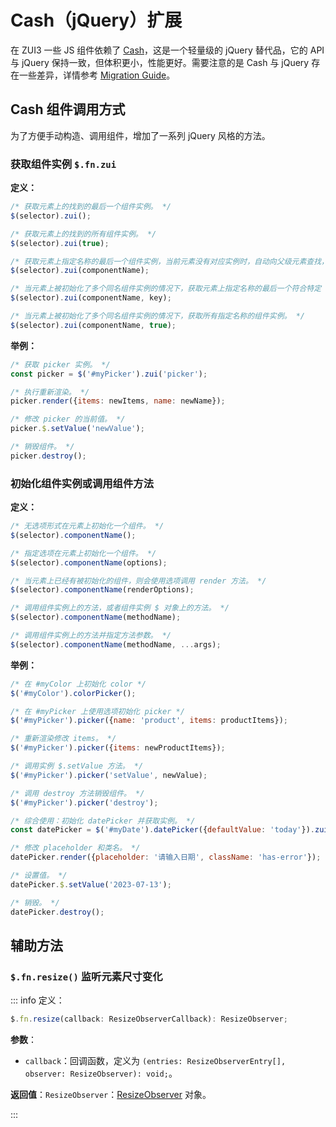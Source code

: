 # Cash（jQuery）扩展

在 ZUI3 一些 JS 组件依赖了 [Cash](https://github.com/fabiospampinato/cash)，这是一个轻量级的 jQuery 替代品，它的 API 与 jQuery 保持一致，但体积更小，性能更好。需要注意的是 Cash 与 jQuery 存在一些差异，详情参考 [Migration Guide](https://github.com/fabiospampinato/cash/blob/master/docs/migration_guide.md)。

## Cash 组件调用方式

为了方便手动构造、调用组件，增加了一系列 jQuery 风格的方法。

### 获取组件实例 `$.fn.zui`

**定义：**

```ts
/* 获取元素上的找到的最后一个组件实例。 */
$(selector).zui();

/* 获取元素上的找到的所有组件实例。 */
$(selector).zui(true);

/* 获取元素上指定名称的最后一个组件实例，当前元素没有对应实例时，自动向父级元素查找，直到找到。 */
$(selector).zui(componentName);

/* 当元素上被初始化了多个同名组件实例的情况下，获取元素上指定名称的最后一个符合特定 key 组件实例，当前元素没有对应实例时，自动向父级元素查找，直到找到。 */
$(selector).zui(componentName, key);

/* 当元素上被初始化了多个同名组件实例的情况下，获取所有指定名称的组件实例。 */
$(selector).zui(componentName, true);
```

**举例：**

```js
/* 获取 picker 实例。 */
const picker = $('#myPicker').zui('picker');

/* 执行重新渲染。 */
picker.render({items: newItems, name: newName});

/* 修改 picker 的当前值。 */
picker.$.setValue('newValue');

/* 销毁组件。 */
picker.destroy();
```

### 初始化组件实例或调用组件方法

**定义：**

```ts
/* 无选项形式在元素上初始化一个组件。 */
$(selector).componentName();

/* 指定选项在元素上初始化一个组件。 */
$(selector).componentName(options);

/* 当元素上已经有被初始化的组件，则会使用选项调用 render 方法。 */
$(selector).componentName(renderOptions);

/* 调用组件实例上的方法，或者组件实例 $ 对象上的方法。 */
$(selector).componentName(methodName);

/* 调用组件实例上的方法并指定方法参数。 */
$(selector).componentName(methodName, ...args);
```

**举例：**

```js
/* 在 #myColor 上初始化 color */
$('#myColor').colorPicker();

/* 在 #myPicker 上使用选项初始化 picker */
$('#myPicker').picker({name: 'product', items: productItems});

/* 重新渲染修改 items。 */
$('#myPicker').picker({items: newProductItems});

/* 调用实例 $.setValue 方法。 */
$('#myPicker').picker('setValue', newValue);

/* 调用 destroy 方法销毁组件。 */
$('#myPicker').picker('destroy');

/* 综合使用：初始化 datePicker 并获取实例。 */
const datePicker = $('#myDate').datePicker({defaultValue: 'today'}).zui();

/* 修改 placeholder 和类名。 */
datePicker.render({placeholder: '请输入日期', className: 'has-error'});

/* 设置值。 */
datePicker.$.setValue('2023-07-13');

/* 销毁。 */
datePicker.destroy();
```

## 辅助方法

### `$.fn.resize()` 监听元素尺寸变化

::: info 定义：

```ts
$.fn.resize(callback: ResizeObserverCallback): ResizeObserver;
```

**参数**：

* `callback`：回调函数，定义为 `(entries: ResizeObserverEntry[], observer: ResizeObserver): void;`。

**返回值**：`ResizeObserver`：[ResizeObserver](https://developer.mozilla.org/en-US/docs/Web/API/ResizeObserver) 对象。

:::
